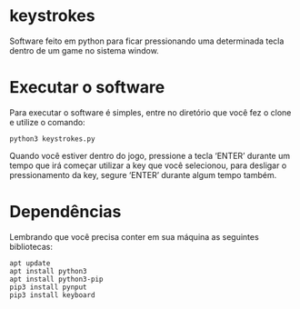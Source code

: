 # keystrokes
Software feito em python para ficar pressionando uma determinada tecla dentro de um game no sistema window.

# Executar o software
Para executar o software é simples, entre no diretório que você fez o clone e utilize o comando:

```
python3 keystrokes.py
```

Quando você estiver dentro do jogo, pressione a tecla ‘ENTER’ durante um tempo que irá começar utilizar a key que você selecionou, para desligar o pressionamento da key, segure ‘ENTER’ durante algum tempo também.

# Dependências
Lembrando que você precisa conter em sua máquina as seguintes bibliotecas:

```Instalar as dependências
apt update
apt install python3
apt install python3-pip
pip3 install pynput
pip3 install keyboard
```

